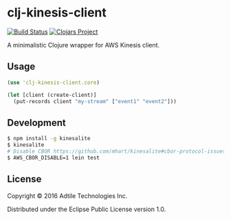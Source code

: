 # clj-kinesis-client

[![Build Status](https://travis-ci.org/adtile/clj-kinesis-client.svg?branch=master)](https://travis-ci.org/adtile/clj-kinesis-client)
[![Clojars Project](https://img.shields.io/clojars/v/clj-kinesis-client.svg)](https://clojars.org/clj-kinesis-client)

A minimalistic Clojure wrapper for AWS Kinesis client.

## Usage

```clojure
(use 'clj-kinesis-client.core)

(let [client (create-client)]
  (put-records client "my-stream" ["event1" "event2"]))
```

## Development

```sh
$ npm install -g kinesalite
$ kinesalite
# Disable CBOR https://github.com/mhart/kinesalite#cbor-protocol-issues-with-the-java-sdk
$ AWS_CBOR_DISABLE=1 lein test
```

## License

Copyright © 2016 Adtile Technologies Inc.

Distributed under the Eclipse Public License version 1.0.
